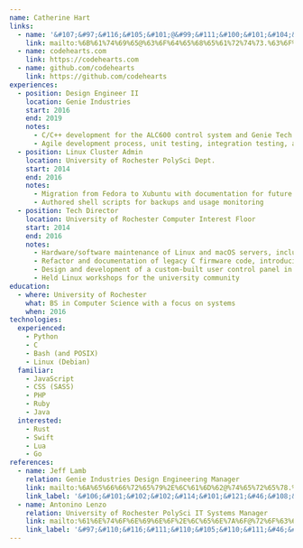 ```yaml
---
name: Catherine Hart
links:
  - name: '&#107;&#97;&#116;&#105;&#101;@&#99;&#111;&#100;&#101;&#104;&#101;&#97;&#114;&#116;&#115;.&#99;&#111;&#109;'
    link: mailto:%6B%61%74%69%65@%63%6F%64%65%68%65%61%72%74%73.%63%6F%6D
  - name: codehearts.com
    link: https://codehearts.com
  - name: github.com/codehearts
    link: https://github.com/codehearts
experiences:
  - position: Design Engineer II
    location: Genie Industries
    start: 2016
    end: 2019
    notes:
      - C/C++ development for the ALC600 control system and Genie Tech Pro Link handheld service tool
      - Agile development process, unit testing, integration testing, and peer reviews
  - position: Linux Cluster Admin
    location: University of Rochester PolySci Dept.
    start: 2014
    end: 2016
    notes:
      - Migration from Fedora to Xubuntu with documentation for future admins
      - Authored shell scripts for backups and usage monitoring
  - position: Tech Director
    location: University of Rochester Computer Interest Floor
    start: 2014
    end: 2016
    notes:
      - Hardware/software maintenance of Linux and macOS servers, including VM-hosted services
      - Refactor and documentation of legacy C firmware code, introducing AVR simulation tests
      - Design and development of a custom-built user control panel in PHP, with unit tests
      - Held Linux workshops for the university community
education:
  - where: University of Rochester
    what: BS in Computer Science with a focus on systems
    when: 2016
technologies:
  experienced:
    - Python
    - C
    - Bash (and POSIX)
    - Linux (Debian)
  familiar:
    - JavaScript
    - CSS (SASS)
    - PHP
    - Ruby
    - Java
  interested:
    - Rust
    - Swift
    - Lua
    - Go
references:
  - name: Jeff Lamb
    relation: Genie Industries Design Engineering Manager
    link: mailto:%6A%65%66%66%72%65%79%2E%6C%61%6D%62@%74%65%72%65%78.%63%6F%6D
    link_label: '&#106;&#101;&#102;&#102;&#114;&#101;&#121;&#46;&#108;&#97;&#109;&#98;@&#116;&#101;&#114;&#101;&#120;.&#99;&#111;&#109;'
  - name: Antonino Lenzo
    relation: University of Rochester PolySci IT Systems Manager
    link: mailto:%61%6E%74%6F%6E%69%6E%6F%2E%6C%65%6E%7A%6F@%72%6F%63%68%65%73%74%65%72.%65%64%75
    link_label: '&#97;&#110;&#116;&#111;&#110;&#105;&#110;&#111;&#46;&#108;&#101;&#110;&#122;&#111;@&#114;&#111;&#99;&#104;&#101;&#115;&#116;&#101;&#114;.&#101;&#100;&#117;'
---
```

